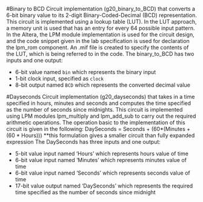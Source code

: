 #Binary to BCD
Circuit implementation (g20_binary_to_BCD) that converts a 6-bit binary value to its 2-digit Binary-Coded-Decimal (BCD) representation.
This circuit is implemented using a lookup table (LUT). In the LUT approach, a memory unit is used that has an entry for every 64 possible input pattern. In the Altera, the LPM module implementation is used for the circuit design, and the code snippet given in the lab specification is used for declaration the lpm_rom component. An .mif file is created to specify the contents of the LUT, which is being referred to in the code. 
The binary_to_BCD has two inputs and one output:
-	6-bit value named `bin` which represents the binary input
-	1-bit clock input, specified as `clock`
-	8-bit output named `BCD` which represents the converted decimal value

#Dayseconds
Circuit implementation (g20_dayseconds) that takes in a time specified in hours, minutes and seconds and computes the time specified as the number of seconds since midnights. This circuit is implemented using LPM modules lpm_multiply and lpm_add_sub to carry out the required arithmetic operations. The operation basic to the implementation of this circuit is given in the following:
DaySeconds = Seconds + (60*(Minutes + (60 * Hours)))
**this formulation gives a smaller circuit than fully expanded expression
The DaySeconds has three inputs and one output:
-	5-bit value input named ‘Hours’ which represents hours value of time
-	6-bit value input named ‘Minutes’ which represents minutes value of time
-	6-bit value input named ‘Seconds’ which represents seconds value of time
-	17-bit value output named ‘DaySeconds’ which represents the required time specified as the number of seconds since midnight
